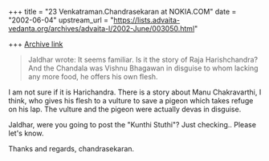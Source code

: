 +++
title = "23 Venkatraman.Chandrasekaran at NOKIA.COM"
date = "2002-06-04"
upstream_url = "https://lists.advaita-vedanta.org/archives/advaita-l/2002-June/003050.html"

+++
[Archive link](https://lists.advaita-vedanta.org/archives/advaita-l/2002-June/003050.html)

> Jaldhar wrote:
> It seems familiar.  Is it the story of Raja Harishchandra?  And the
> Chandala was Vishnu Bhagawan in disguise to whom lacking any 
> more food, he
> offers his own flesh.


  I am not sure if it is Harichandra. There is a story about 
Manu Chakravarthi, I think, who gives his flesh to a vulture 
to save a pigeon which takes refuge on his lap. The vulture
and the pigeon were actually devas in disguise.

Jaldhar, were you going to post the "Kunthi Stuthi"? Just checking..
Please let's know.

Thanks and regards,
chandrasekaran.

